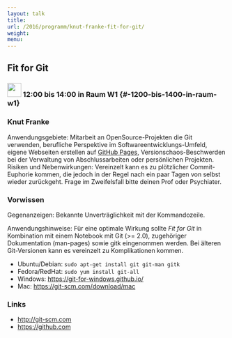 ```yaml
---
layout: talk
title:
url: /2016/programm/knut-franke-fit-for-git/
weight:
menu:
---
```

## Fit for Git

### <img height = "32" src="../../../images/workshop.svg"> 12:00 bis 14:00 in Raum W1 {#-1200-bis-1400-in-raum-w1}

### Knut Franke

Anwendungsgebiete: Mitarbeit an OpenSource-Projekten die Git verwenden, berufliche Perspektive im Softwareentwicklungs-Umfeld, eigene Webseiten erstellen auf [GitHub Pages](https://pages.github.com/), Versionschaos-Beschwerden bei der Verwaltung von Abschlussarbeiten oder persönlichen Projekten. 
Risiken und Nebenwirkungen: Vereinzelt kann es zu plötzlicher Commit-Euphorie kommen, die jedoch in der Regel nach ein paar Tagen von selbst wieder zurückgeht. Frage im Zweifelsfall bitte deinen Prof oder Psychiater.

### Vorwissen

Gegenanzeigen: Bekannte Unverträglichkeit mit der Kommandozeile.

Anwendungshinweise: Für eine optimale Wirkung sollte *Fit for Git* in Kombination mit einem Notebook mit Git (>= 2.0), zugehöriger Dokumentation (man-pages) sowie gitk eingenommen werden. Bei älteren Git-Versionen kann es vereinzelt zu Komplikationen kommen.

- Ubuntu/Debian: `sudo apt-get install git git-man gitk`
- Fedora/RedHat: `sudo yum install git-all`
- Windows: <a href="https://git-for-windows.github.io/" target="_blank">https://git-for-windows.github.io/</a>
- Mac: <a href="https://git-scm.com/download/mac" target="_blank">https://git-scm.com/download/mac</a>

### Links

- <a href="http://git-scm.com" target="_blank">http://git-scm.com</a>
- <a href="https://github.com" target="_blank">https://github.com</a>
